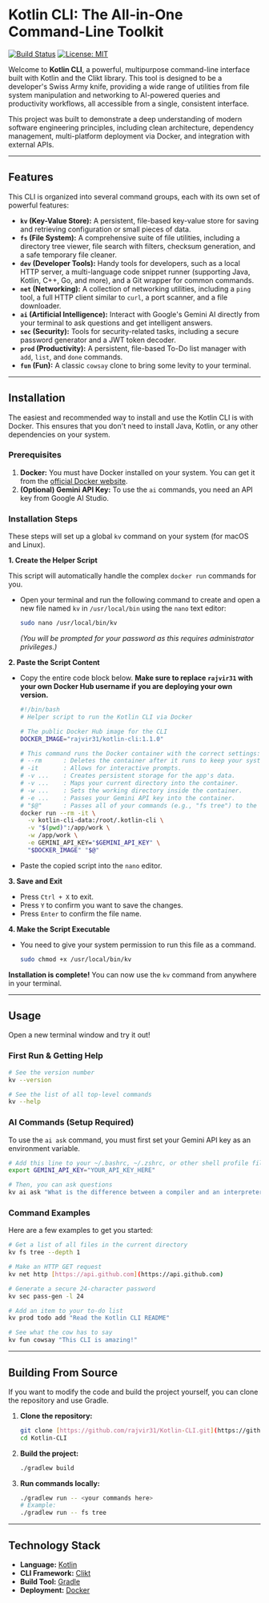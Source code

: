 # Kotlin CLI: The All-in-One Command-Line Toolkit

[![Build Status](https://img.shields.io/badge/build-passing-brightgreen)](https://github.com/rajvir31/Kotlin-CLI)
[![License: MIT](https://img.shields.io/badge/License-MIT-yellow.svg)](https://opensource.org/licenses/MIT)

Welcome to **Kotlin CLI**, a powerful, multipurpose command-line interface built with Kotlin and the Clikt library. This tool is designed to be a developer's Swiss Army knife, providing a wide range of utilities from file system manipulation and networking to AI-powered queries and productivity workflows, all accessible from a single, consistent interface.

This project was built to demonstrate a deep understanding of modern software engineering principles, including clean architecture, dependency management, multi-platform deployment via Docker, and integration with external APIs.

---

## Features

This CLI is organized into several command groups, each with its own set of powerful features:

* **`kv` (Key-Value Store):** A persistent, file-based key-value store for saving and retrieving configuration or small pieces of data.
* **`fs` (File System):** A comprehensive suite of file utilities, including a directory tree viewer, file search with filters, checksum generation, and a safe temporary file cleaner.
* **`dev` (Developer Tools):** Handy tools for developers, such as a local HTTP server, a multi-language code snippet runner (supporting Java, Kotlin, C++, Go, and more), and a Git wrapper for common commands.
* **`net` (Networking):** A collection of networking utilities, including a `ping` tool, a full HTTP client similar to `curl`, a port scanner, and a file downloader.
* **`ai` (Artificial Intelligence):** Interact with Google's Gemini AI directly from your terminal to ask questions and get intelligent answers.
* **`sec` (Security):** Tools for security-related tasks, including a secure password generator and a JWT token decoder.
* **`prod` (Productivity):** A persistent, file-based To-Do list manager with `add`, `list`, and `done` commands.
* **`fun` (Fun):** A classic `cowsay` clone to bring some levity to your terminal.

---

## Installation

The easiest and recommended way to install and use the Kotlin CLI is with Docker. This ensures that you don't need to install Java, Kotlin, or any other dependencies on your system.

### Prerequisites

1.  **Docker:** You must have Docker installed on your system. You can get it from the [official Docker website](https://www.docker.com/products/docker-desktop/).
2.  **(Optional) Gemini API Key:** To use the `ai` commands, you need an API key from Google AI Studio.

### Installation Steps

These steps will set up a global `kv` command on your system (for macOS and Linux).

**1. Create the Helper Script**

This script will automatically handle the complex `docker run` commands for you.

* Open your terminal and run the following command to create and open a new file named `kv` in `/usr/local/bin` using the `nano` text editor:

    ```bash
    sudo nano /usr/local/bin/kv
    ```

  *(You will be prompted for your password as this requires administrator privileges.)*

**2. Paste the Script Content**

* Copy the entire code block below. **Make sure to replace `rajvir31` with your own Docker Hub username if you are deploying your own version.**

    ```bash
    #!/bin/bash
    # Helper script to run the Kotlin CLI via Docker
    
    # The public Docker Hub image for the CLI
    DOCKER_IMAGE="rajvir31/kotlin-cli:1.1.0"
    
    # This command runs the Docker container with the correct settings:
    # --rm      : Deletes the container after it runs to keep your system clean.
    # -it       : Allows for interactive prompts.
    # -v ...    : Creates persistent storage for the app's data.
    # -v ...    : Maps your current directory into the container.
    # -w ...    : Sets the working directory inside the container.
    # -e ...    : Passes your Gemini API key into the container.
    # "$@"      : Passes all of your commands (e.g., "fs tree") to the CLI.
    docker run --rm -it \
      -v kotlin-cli-data:/root/.kotlin-cli \
      -v "$(pwd)":/app/work \
      -w /app/work \
      -e GEMINI_API_KEY="$GEMINI_API_KEY" \
      "$DOCKER_IMAGE" "$@"
    ```

* Paste the copied script into the `nano` editor.

**3. Save and Exit**

* Press `Ctrl + X` to exit.
* Press `Y` to confirm you want to save the changes.
* Press `Enter` to confirm the file name.

**4. Make the Script Executable**

* You need to give your system permission to run this file as a command.

    ```bash
    sudo chmod +x /usr/local/bin/kv
    ```

**Installation is complete!** You can now use the `kv` command from anywhere in your terminal.

---

## Usage

Open a new terminal window and try it out!

### First Run & Getting Help

```bash
# See the version number
kv --version

# See the list of all top-level commands
kv --help
```

### AI Commands (Setup Required)

To use the `ai ask` command, you must first set your Gemini API key as an environment variable.

```bash
# Add this line to your ~/.bashrc, ~/.zshrc, or other shell profile file
export GEMINI_API_KEY="YOUR_API_KEY_HERE"

# Then, you can ask questions
kv ai ask "What is the difference between a compiler and an interpreter?"
```

### Command Examples

Here are a few examples to get you started:

```bash
# Get a list of all files in the current directory
kv fs tree --depth 1

# Make an HTTP GET request
kv net http [https://api.github.com](https://api.github.com)

# Generate a secure 24-character password
kv sec pass-gen -l 24

# Add an item to your to-do list
kv prod todo add "Read the Kotlin CLI README"

# See what the cow has to say
kv fun cowsay "This CLI is amazing!"
```

---

## Building From Source

If you want to modify the code and build the project yourself, you can clone the repository and use Gradle.

1.  **Clone the repository:**
    ```bash
    git clone [https://github.com/rajvir31/Kotlin-CLI.git](https://github.com/rajvir31/Kotlin-CLI.git)
    cd Kotlin-CLI
    ```

2.  **Build the project:**
    ```bash
    ./gradlew build
    ```

3.  **Run commands locally:**
    ```bash
    ./gradlew run -- <your commands here>
    # Example:
    ./gradlew run -- fs tree
    ```

---

## Technology Stack

* **Language:** [Kotlin](https://kotlinlang.org/)
* **CLI Framework:** [Clikt](https://github.com/ajalt/clikt)
* **Build Tool:** [Gradle](https://gradle.org/)
* **Deployment:** [Docker](https://www.docker.com/)
